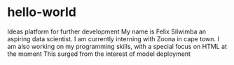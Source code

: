 # hello-world
Ideas platform for further development
My name is Felix Silwimba an aspiring data scientist.
I am currently interning with Zoona in cape town.
I am also working on my programming skills, with a special focus on HTML at the moment
This surged from the interest of model deployment
